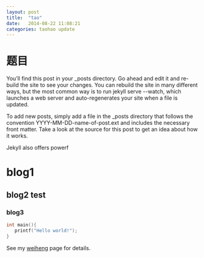```yaml
---
layout: post
title:  "tao"
date:   2014-08-22 11:08:21
categories: taohao update
---
```



题目
====

You’ll find this post in your _posts directory. Go ahead and edit it and re-build the site to see your changes. You can rebuild the site in many different ways, but the most common way is to run jekyll serve --watch, which launches a web server and auto-regenerates your site when a file is updated.

To add new posts, simply add a file in the _posts directory that follows the convention YYYY-MM-DD-name-of-post.ext and includes the necessary front matter. Take a look at the source for this post to get an idea about how it works.

Jekyll also offers powerf


# blog1

## blog2 test

### blog3


 ```C++
int main(){
    printf("Hello world!");
}
 ```
 
 
 
See my [weiheng](www.veternal.com) page for details.   
